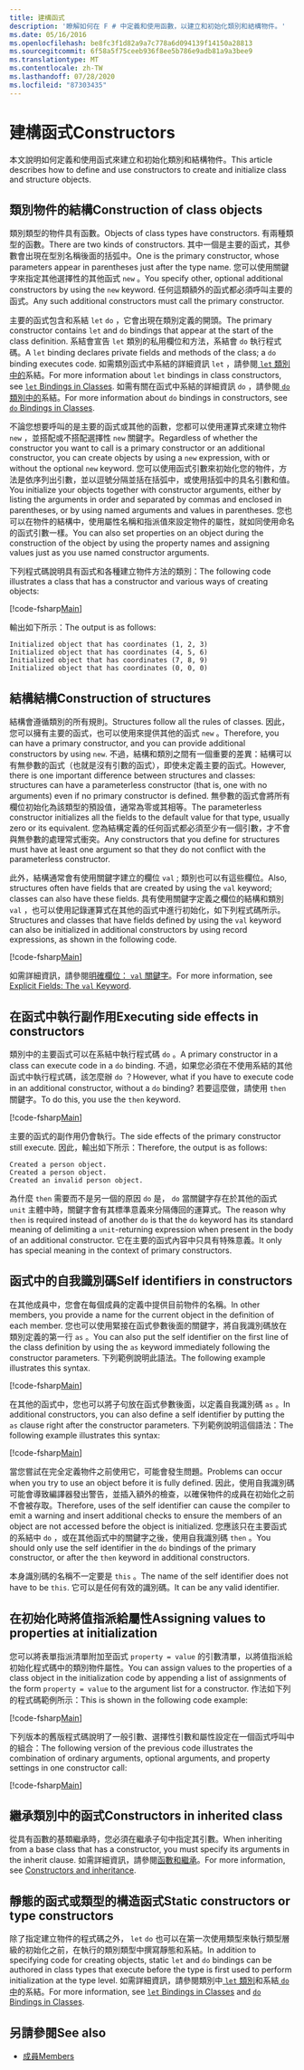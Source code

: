 ```yaml
---
title: 建構函式
description: '瞭解如何在 F # 中定義和使用函數，以建立和初始化類別和結構物件。'
ms.date: 05/16/2016
ms.openlocfilehash: be8fc3f1d82a9a7c778a6d094139f14150a28813
ms.sourcegitcommit: 6f58a5f75ceeb936f8ee5b786e9adb81a9a3bee9
ms.translationtype: MT
ms.contentlocale: zh-TW
ms.lasthandoff: 07/28/2020
ms.locfileid: "87303435"
---
```

# <a name="constructors"></a><span data-ttu-id="7370c-103">建構函式</span><span class="sxs-lookup"><span data-stu-id="7370c-103">Constructors</span></span>

<span data-ttu-id="7370c-104">本文說明如何定義和使用函式來建立和初始化類別和結構物件。</span><span class="sxs-lookup"><span data-stu-id="7370c-104">This article describes how to define and use constructors to create and initialize class and structure objects.</span></span>

## <a name="construction-of-class-objects"></a><span data-ttu-id="7370c-105">類別物件的結構</span><span class="sxs-lookup"><span data-stu-id="7370c-105">Construction of class objects</span></span>

<span data-ttu-id="7370c-106">類別類型的物件具有函數。</span><span class="sxs-lookup"><span data-stu-id="7370c-106">Objects of class types have constructors.</span></span> <span data-ttu-id="7370c-107">有兩種類型的函數。</span><span class="sxs-lookup"><span data-stu-id="7370c-107">There are two kinds of constructors.</span></span> <span data-ttu-id="7370c-108">其中一個是主要的函式，其參數會出現在型別名稱後面的括弧中。</span><span class="sxs-lookup"><span data-stu-id="7370c-108">One is the primary constructor, whose parameters appear in parentheses just after the type name.</span></span> <span data-ttu-id="7370c-109">您可以使用關鍵字來指定其他選擇性的其他函式 `new` 。</span><span class="sxs-lookup"><span data-stu-id="7370c-109">You specify other, optional additional constructors by using the `new` keyword.</span></span> <span data-ttu-id="7370c-110">任何這類額外的函式都必須呼叫主要的函式。</span><span class="sxs-lookup"><span data-stu-id="7370c-110">Any such additional constructors must call the primary constructor.</span></span>

<span data-ttu-id="7370c-111">主要的函式包含和系結 `let` `do` ，它會出現在類別定義的開頭。</span><span class="sxs-lookup"><span data-stu-id="7370c-111">The primary constructor contains `let` and `do` bindings that appear at the start of the class definition.</span></span> <span data-ttu-id="7370c-112">系結會宣告 `let` 類別的私用欄位和方法，系結會 `do` 執行程式碼。</span><span class="sxs-lookup"><span data-stu-id="7370c-112">A `let` binding declares private fields and methods of the class; a `do` binding executes code.</span></span> <span data-ttu-id="7370c-113">如需類別函式中系結的詳細資訊 `let` ，請參閱[ `let` 類別中的](let-bindings-in-classes.md)系結。</span><span class="sxs-lookup"><span data-stu-id="7370c-113">For more information about `let` bindings in class constructors, see [`let` Bindings in Classes](let-bindings-in-classes.md).</span></span> <span data-ttu-id="7370c-114">如需有關在函式中系結的詳細資訊 `do` ，請參閱[ `do` 類別中的](do-bindings-in-classes.md)系結。</span><span class="sxs-lookup"><span data-stu-id="7370c-114">For more information about `do` bindings in constructors, see [`do` Bindings in Classes](do-bindings-in-classes.md).</span></span>

<span data-ttu-id="7370c-115">不論您想要呼叫的是主要的函式或其他的函數，您都可以使用運算式來建立物件 `new` ，並搭配或不搭配選擇性 `new` 關鍵字。</span><span class="sxs-lookup"><span data-stu-id="7370c-115">Regardless of whether the constructor you want to call is a primary constructor or an additional constructor, you can create objects by using a `new` expression, with or without the optional `new` keyword.</span></span> <span data-ttu-id="7370c-116">您可以使用函式引數來初始化您的物件，方法是依序列出引數，並以逗號分隔並括在括弧中，或使用括弧中的具名引數和值。</span><span class="sxs-lookup"><span data-stu-id="7370c-116">You initialize your objects together with constructor arguments, either by listing the arguments in order and separated by commas and enclosed in parentheses, or by using named arguments and values in parentheses.</span></span> <span data-ttu-id="7370c-117">您也可以在物件的結構中，使用屬性名稱和指派值來設定物件的屬性，就如同使用命名的函式引數一樣。</span><span class="sxs-lookup"><span data-stu-id="7370c-117">You can also set properties on an object during the construction of the object by using the property names and assigning values just as you use named constructor arguments.</span></span>

<span data-ttu-id="7370c-118">下列程式碼說明具有函式和各種建立物件方法的類別：</span><span class="sxs-lookup"><span data-stu-id="7370c-118">The following code illustrates a class that has a constructor and various ways of creating objects:</span></span>

[!code-fsharp[Main](~/samples/snippets/fsharp/lang-ref-2/snippet3501.fs)]

<span data-ttu-id="7370c-119">輸出如下所示：</span><span class="sxs-lookup"><span data-stu-id="7370c-119">The output is as follows:</span></span>

```console
Initialized object that has coordinates (1, 2, 3)
Initialized object that has coordinates (4, 5, 6)
Initialized object that has coordinates (7, 8, 9)
Initialized object that has coordinates (0, 0, 0)
```

## <a name="construction-of-structures"></a><span data-ttu-id="7370c-120">結構結構</span><span class="sxs-lookup"><span data-stu-id="7370c-120">Construction of structures</span></span>

<span data-ttu-id="7370c-121">結構會遵循類別的所有規則。</span><span class="sxs-lookup"><span data-stu-id="7370c-121">Structures follow all the rules of classes.</span></span> <span data-ttu-id="7370c-122">因此，您可以擁有主要的函式，也可以使用來提供其他的函式 `new` 。</span><span class="sxs-lookup"><span data-stu-id="7370c-122">Therefore, you can have a primary constructor, and you can provide additional constructors by using `new`.</span></span> <span data-ttu-id="7370c-123">不過，結構和類別之間有一個重要的差異：結構可以有無參數的函式（也就是沒有引數的函式），即使未定義主要的函式。</span><span class="sxs-lookup"><span data-stu-id="7370c-123">However, there is one important difference between structures and classes: structures can have a parameterless constructor (that is, one with no arguments) even if no primary constructor is defined.</span></span> <span data-ttu-id="7370c-124">無參數的函式會將所有欄位初始化為該類型的預設值，通常為零或其相等。</span><span class="sxs-lookup"><span data-stu-id="7370c-124">The parameterless constructor initializes all the fields to the default value for that type, usually zero or its equivalent.</span></span> <span data-ttu-id="7370c-125">您為結構定義的任何函式都必須至少有一個引數，才不會與無參數的處理常式衝突。</span><span class="sxs-lookup"><span data-stu-id="7370c-125">Any constructors that you define for structures must have at least one argument so that they do not conflict with the parameterless constructor.</span></span>

<span data-ttu-id="7370c-126">此外，結構通常會有使用關鍵字建立的欄位 `val` ; 類別也可以有這些欄位。</span><span class="sxs-lookup"><span data-stu-id="7370c-126">Also, structures often have fields that are created by using the `val` keyword; classes can also have these fields.</span></span> <span data-ttu-id="7370c-127">具有使用關鍵字定義之欄位的結構和類別 `val` ，也可以使用記錄運算式在其他的函式中進行初始化，如下列程式碼所示。</span><span class="sxs-lookup"><span data-stu-id="7370c-127">Structures and classes that have fields defined by using the `val` keyword can also be initialized in additional constructors by using record expressions, as shown in the following code.</span></span>

[!code-fsharp[Main](~/samples/snippets/fsharp/lang-ref-2/snippet3502.fs)]

<span data-ttu-id="7370c-128">如需詳細資訊，請參閱[明確欄位： `val` 關鍵字](explicit-fields-the-val-keyword.md)。</span><span class="sxs-lookup"><span data-stu-id="7370c-128">For more information, see [Explicit Fields: The `val` Keyword](explicit-fields-the-val-keyword.md).</span></span>

## <a name="executing-side-effects-in-constructors"></a><span data-ttu-id="7370c-129">在函式中執行副作用</span><span class="sxs-lookup"><span data-stu-id="7370c-129">Executing side effects in constructors</span></span>

<span data-ttu-id="7370c-130">類別中的主要函式可以在系結中執行程式碼 `do` 。</span><span class="sxs-lookup"><span data-stu-id="7370c-130">A primary constructor in a class can execute code in a `do` binding.</span></span> <span data-ttu-id="7370c-131">不過，如果您必須在不使用系結的其他函式中執行程式碼，該怎麼辦 `do` ？</span><span class="sxs-lookup"><span data-stu-id="7370c-131">However, what if you have to execute code in an additional constructor, without a `do` binding?</span></span> <span data-ttu-id="7370c-132">若要這麼做，請使用 `then` 關鍵字。</span><span class="sxs-lookup"><span data-stu-id="7370c-132">To do this, you use the `then` keyword.</span></span>

[!code-fsharp[Main](~/samples/snippets/fsharp/lang-ref-2/snippet3503.fs)]

<span data-ttu-id="7370c-133">主要的函式的副作用仍會執行。</span><span class="sxs-lookup"><span data-stu-id="7370c-133">The side effects of the primary constructor still execute.</span></span> <span data-ttu-id="7370c-134">因此，輸出如下所示：</span><span class="sxs-lookup"><span data-stu-id="7370c-134">Therefore, the output is as follows:</span></span>

```console
Created a person object.
Created a person object.
Created an invalid person object.
```

<span data-ttu-id="7370c-135">為什麼 `then` 需要而不是另一個的原因 `do` 是， `do` 當關鍵字存在於其他的函式 `unit` 主體中時，關鍵字會有其標準意義來分隔傳回的運算式。</span><span class="sxs-lookup"><span data-stu-id="7370c-135">The reason why `then` is required instead of another `do` is that the `do` keyword has its standard meaning of delimiting a `unit`-returning expression when present in the body of an additional constructor.</span></span> <span data-ttu-id="7370c-136">它在主要的函式內容中只具有特殊意義。</span><span class="sxs-lookup"><span data-stu-id="7370c-136">It only has special meaning in the context of primary constructors.</span></span>

## <a name="self-identifiers-in-constructors"></a><span data-ttu-id="7370c-137">函式中的自我識別碼</span><span class="sxs-lookup"><span data-stu-id="7370c-137">Self identifiers in constructors</span></span>

<span data-ttu-id="7370c-138">在其他成員中，您會在每個成員的定義中提供目前物件的名稱。</span><span class="sxs-lookup"><span data-stu-id="7370c-138">In other members, you provide a name for the current object in the definition of each member.</span></span> <span data-ttu-id="7370c-139">您也可以使用緊接在函式參數後面的關鍵字，將自我識別碼放在類別定義的第一行 `as` 。</span><span class="sxs-lookup"><span data-stu-id="7370c-139">You can also put the self identifier on the first line of the class definition by using the `as` keyword immediately following the constructor parameters.</span></span> <span data-ttu-id="7370c-140">下列範例說明此語法。</span><span class="sxs-lookup"><span data-stu-id="7370c-140">The following example illustrates this syntax.</span></span>

[!code-fsharp[Main](~/samples/snippets/fsharp/lang-ref-2/snippet3504.fs)]

<span data-ttu-id="7370c-141">在其他的函式中，您也可以將子句放在函式參數後面，以定義自我識別碼 `as` 。</span><span class="sxs-lookup"><span data-stu-id="7370c-141">In additional constructors, you can also define a self identifier by putting the `as` clause right after the constructor parameters.</span></span> <span data-ttu-id="7370c-142">下列範例說明這個語法：</span><span class="sxs-lookup"><span data-stu-id="7370c-142">The following example illustrates this syntax:</span></span>

[!code-fsharp[Main](~/samples/snippets/fsharp/lang-ref-2/snippet3505.fs)]

<span data-ttu-id="7370c-143">當您嘗試在完全定義物件之前使用它，可能會發生問題。</span><span class="sxs-lookup"><span data-stu-id="7370c-143">Problems can occur when you try to use an object before it is fully defined.</span></span> <span data-ttu-id="7370c-144">因此，使用自我識別碼可能會導致編譯器發出警告，並插入額外的檢查，以確保物件的成員在初始化之前不會被存取。</span><span class="sxs-lookup"><span data-stu-id="7370c-144">Therefore, uses of the self identifier can cause the compiler to emit a warning and insert additional checks to ensure the members of an object are not accessed before the object is initialized.</span></span> <span data-ttu-id="7370c-145">您應該只在主要函式的系結中 `do` ，或在其他函式中的關鍵字之後，使用自我識別碼 `then` 。</span><span class="sxs-lookup"><span data-stu-id="7370c-145">You should only use the self identifier in the `do` bindings of the primary constructor, or after the `then` keyword in additional constructors.</span></span>

<span data-ttu-id="7370c-146">本身識別碼的名稱不一定要是 `this` 。</span><span class="sxs-lookup"><span data-stu-id="7370c-146">The name of the self identifier does not have to be `this`.</span></span> <span data-ttu-id="7370c-147">它可以是任何有效的識別碼。</span><span class="sxs-lookup"><span data-stu-id="7370c-147">It can be any valid identifier.</span></span>

## <a name="assigning-values-to-properties-at-initialization"></a><span data-ttu-id="7370c-148">在初始化時將值指派給屬性</span><span class="sxs-lookup"><span data-stu-id="7370c-148">Assigning values to properties at initialization</span></span>

<span data-ttu-id="7370c-149">您可以將表單指派清單附加至函式 `property = value` 的引數清單，以將值指派給初始化程式碼中的類別物件屬性。</span><span class="sxs-lookup"><span data-stu-id="7370c-149">You can assign values to the properties of a class object in the initialization code by appending a list of assignments of the form `property = value` to the argument list for a constructor.</span></span> <span data-ttu-id="7370c-150">作法如下列的程式碼範例所示：</span><span class="sxs-lookup"><span data-stu-id="7370c-150">This is shown in the following code example:</span></span>

[!code-fsharp[Main](~/samples/snippets/fsharp/lang-ref-2/snippet3506.fs)]

<span data-ttu-id="7370c-151">下列版本的舊版程式碼說明了一般引數、選擇性引數和屬性設定在一個函式呼叫中的組合：</span><span class="sxs-lookup"><span data-stu-id="7370c-151">The following version of the previous code illustrates the combination of ordinary arguments, optional arguments, and property settings in one constructor call:</span></span>

[!code-fsharp[Main](~/samples/snippets/fsharp/lang-ref-2/snippet3507.fs)]

## <a name="constructors-in-inherited-class"></a><span data-ttu-id="7370c-152">繼承類別中的函式</span><span class="sxs-lookup"><span data-stu-id="7370c-152">Constructors in inherited class</span></span>

<span data-ttu-id="7370c-153">從具有函數的基類繼承時，您必須在繼承子句中指定其引數。</span><span class="sxs-lookup"><span data-stu-id="7370c-153">When inheriting from a base class that has a constructor, you must specify its arguments in the inherit clause.</span></span> <span data-ttu-id="7370c-154">如需詳細資訊，請參閱[函數和繼承](../inheritance.md#constructors-and-inheritance)。</span><span class="sxs-lookup"><span data-stu-id="7370c-154">For more information, see [Constructors and inheritance](../inheritance.md#constructors-and-inheritance).</span></span>

## <a name="static-constructors-or-type-constructors"></a><span data-ttu-id="7370c-155">靜態的函式或類型的構造函式</span><span class="sxs-lookup"><span data-stu-id="7370c-155">Static constructors or type constructors</span></span>

<span data-ttu-id="7370c-156">除了指定建立物件的程式碼之外， `let` `do` 也可以在第一次使用類型來執行類型層級的初始化之前，在執行的類別類型中撰寫靜態和系結。</span><span class="sxs-lookup"><span data-stu-id="7370c-156">In addition to specifying code for creating objects, static `let` and `do` bindings can be authored in class types that execute before the type is first used to perform initialization at the type level.</span></span> <span data-ttu-id="7370c-157">如需詳細資訊，請參閱類別中[ `let` 類別](let-bindings-in-classes.md)和系結[ `do` 中](do-bindings-in-classes.md)的系結。</span><span class="sxs-lookup"><span data-stu-id="7370c-157">For more information, see [`let` Bindings in Classes](let-bindings-in-classes.md) and [`do` Bindings in Classes](do-bindings-in-classes.md).</span></span>

## <a name="see-also"></a><span data-ttu-id="7370c-158">另請參閱</span><span class="sxs-lookup"><span data-stu-id="7370c-158">See also</span></span>

- [<span data-ttu-id="7370c-159">成員</span><span class="sxs-lookup"><span data-stu-id="7370c-159">Members</span></span>](index.md)
